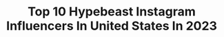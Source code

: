 ---
title: Top 10 Hypebeast Instagram Influencers In United States In 2023
description: >-
  Find top hypebeast Instagram influencers in United States in 2023. Most popular hashtags: #look #sneakerhead #film.
platform: Instagram
hits: 1204
text_top: Analyze the most popular Instagram influencers on inBeat.
text_bottom: Our platform has 1204 Instagram influencers like this in United States for you to collaborate.
profiles:
  - username: "sultanofficial"
    fullname: >-
      Vikrant Negi
    bio: >-
      A&R @universalmusicindia 💽 Hip Hop Influencer By Proficiency ♟ Hypebeast By Preference 👟 Youtuber By Passion 📷
    location: "United States"
    followers: 17622
    engagement: 737
    commentsToLikes: 0.069272
    id: ck602n0lli2tk0i14bj8qhwsx
    verified: false
    hashtags: "#hiphopmusic, #knowhype, #knowhiphop, #fashioninfulencer"
  - username: "thesupreme_connect"
    fullname: >-
      Marino
    bio: >-
      🔌 Just enjoying life Full time Dad Full time Hypebeast Full time Pokemon Trainer Make sure u follow @thepokemon_connect
    location: "United States"
    followers: 21034
    engagement: 193
    commentsToLikes: 0.059976
    id: ck55o44j67ldj0i116akgh4ii
    verified: false
    hashtags: "#onlyonesupremeconnect"
  - username: "c.a.l.l_m.e_s.a.n.c.h.e.z_"
    fullname: >-
      JECKONIA SANCHEZ
    bio: >-
      💥FASHION DESIGNER💫 💥HYPEBEAST💫 💥TRENDSTAR💫 💥C.E.O @luckydawgthrift 💥WE DELIVER ☎️ 0791072139 "I HIDE ALL MY PROBLEMS BEHIND MY OUTFITS"
    location: "United States"
    followers: 95047
    engagement: 179
    commentsToLikes: 0.056762
    id: ck8t943cjmw540j78600buqcs
    verified: false
    hashtags: ""
  - username: "armenkeleshian"
    fullname: >-
      ARMEN 📸
    bio: >-
      Complex Top 30 Music Photographer Published in: The New York Times | Rolling Stone | Billboard | GQ | Complex | Highsnobiety | Hypebeast.. 🇦🇲
    location: "United States"
    followers: 35619
    engagement: 622
    commentsToLikes: 0.026902
    id: ck14kg59ppcxj0i19spamfby8
    verified: false
    hashtags: "#blackouttuesday, #justiceforgeorgefloyd, #artsakhstrong, #systemofadownforever"
  - username: "testarossadreams"
    fullname: >-
      Tyler Busher
    bio: >-
      @thebinarygroup “Struggling between a Hypebeast and a High Priest..."
    location: "United States"
    followers: 8702
    engagement: 723
    commentsToLikes: 0.024985
    id: ck55p8fz5a10n0i119qii9mbl
    verified: false
    hashtags: "#streetstyle, #gshock, #absolutetoughness, #ga900"
  - username: "bukunmigrace"
    fullname: >-
      B U K U N M I
    bio: >-
      🕊 Artist | Clients Incld | Adobe.Amex.Complex.Everlane.Highsnobiety.Hypebeast Instagram.Lululemon.Maserati.Martell.Nike.Puma.Vogue etc.
    location: "United States"
    followers: 90947
    engagement: 161
    commentsToLikes: 0.077064
    id: ck5bznzrhris40i114nqueagf
    verified: true
    hashtags: "#instadaily, #work, #stylist, #photography"
  - username: "itscolinmiller"
    fullname: >-
      colin miller
    bio: >-
      los angeles photographer / film maker featured on @rollingstone, @highsnobiety, @hypebeast + more. booking: colinmillermedia@gmail.com
    location: "United States"
    followers: 12600
    engagement: 445
    commentsToLikes: 0.017936
    id: ck0u7aweg46hj0i191jf8hrpq
    verified: false
    hashtags: ""
  - username: "mauriziopurificato"
    fullname: >-
      Maurizio Purificato
    bio: >-
      Co-Founder @antoniamilano Co-Founder @khrisjoy_official Exclusive Agency 🇮🇹 @hypebeast
    location: "United States"
    followers: 5013
    engagement: 1135
    commentsToLikes: 0.077281
    id: ck6ts8mhs3cm20j71jdaljig4
    verified: false
    hashtags: "#stefanoroncato"
  - username: "wetvisuals_"
    fullname: >-
      Wet Visuals
    bio: >-
      ☔️ Official #WetVisuals IG 🌎 Worldwide 🖥Featured on : BET JAMS • WSHH • Hypebeast • No Jumper ☎️Booking : 424-220-8856
    location: "United States"
    followers: 41923
    engagement: 341
    commentsToLikes: 0.177115
    id: ck5ciu1abtdcl0i11bz0bp3em
    verified: false
    hashtags: "#musicvideo, #atlanta, #behindthescenes, #trend"
  - username: "erniepunk"
    fullname: >-
      Ernie Beckmann
    bio: >-
      True Originals book Contributor Overkillblog.com Translator Qu0te's Archive Hypebeast calls me a "Historian on sneaker culture"
    location: "United States"
    followers: 2992
    engagement: 890
    commentsToLikes: 0.083551
    id: ckf5ltvhcqzz50j23wiajncr7
    verified: false
    hashtags: "#sneakerbattlebbq, #sneakershouts, #adidasrivalrylow, #sneakerfiles"
---
